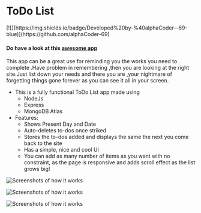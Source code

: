 <h1>ToDo List</h1>
[![](https://img.shields.io/badge/Developed%20by-%40alphaCoder--69-blue)](https://github.com/alphaCoder-69)

<h4>Do have a look at this <a href="https://protected-beach-83429.herokuapp.com/"> awesome app</a></h4>

<p>This app can be a great use for reminding you the works you need to complete .Have problem in remembering ,then you are looking at the right site.Just list down your needs and there you are ,your nightmare of forgetting things gone forever as you can see it all in your screen.</p>

* This is a fully functional ToDo List app made using 
    * NodeJs 
    * Express 
    * MongoDB Atlas
* Features:
    * Shows Present Day and Date
    * Auto-deletes to-dos once striked 
    * Stores the to-dos added and displays the same the next you come back to the site
    * Has a simple, nice and cool UI
    * You can add as many number of items as you want with no constraint, as the page is responsive and adds scroll effect as the list grows big!


![Screenshots of how it works](SS-1.jpg)


![Screenshots of how it works](SS-2.jpg)


![Screenshots of how it works](SS-3.jpg)


